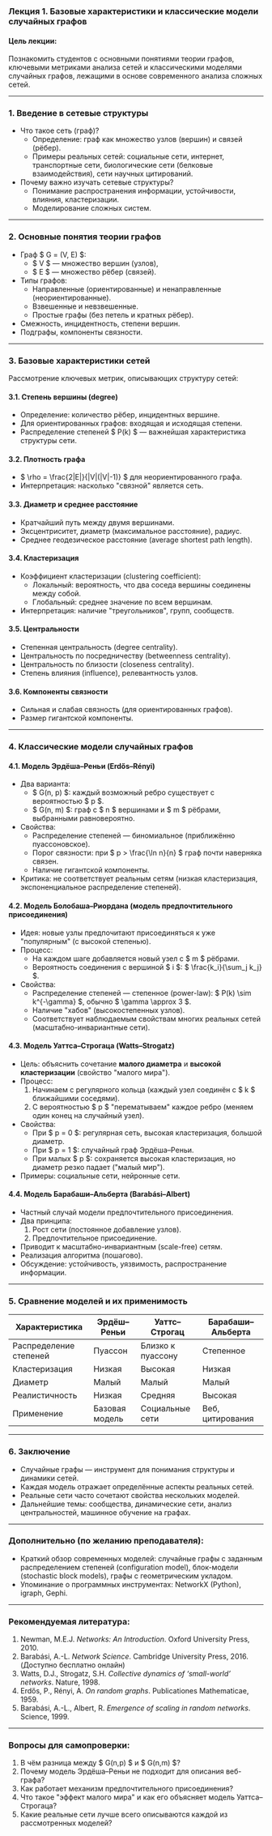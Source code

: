 ### **Лекция 1. Базовые характеристики и классические модели случайных графов**

#### **Цель лекции:**
Познакомить студентов с основными понятиями теории графов, ключевыми метриками анализа сетей и классическими моделями случайных графов, лежащими в основе современного анализа сложных сетей.

---

### **1. Введение в сетевые структуры**
- Что такое сеть (граф)?  
  - Определение: граф как множество узлов (вершин) и связей (рёбер).
  - Примеры реальных сетей: социальные сети, интернет, транспортные сети, биологические сети (белковые взаимодействия), сети научных цитирований.
- Почему важно изучать сетевые структуры?
  - Понимание распространения информации, устойчивости, влияния, кластеризации.
  - Моделирование сложных систем.

---

### **2. Основные понятия теории графов**
- Граф $ G = (V, E) $:  
  - $ V $ — множество вершин (узлов),  
  - $ E $ — множество рёбер (связей).
- Типы графов:
  - Направленные (ориентированные) и ненаправленные (неориентированные).
  - Взвешенные и невзвешенные.
  - Простые графы (без петель и кратных рёбер).
- Смежность, инцидентность, степени вершин.
- Подграфы, компоненты связности.

---

### **3. Базовые характеристики сетей**
Рассмотрение ключевых метрик, описывающих структуру сетей:

#### **3.1. Степень вершины (degree)**
- Определение: количество рёбер, инцидентных вершине.
- Для ориентированных графов: входящая и исходящая степени.
- Распределение степеней $ P(k) $ — важнейшая характеристика структуры сети.

#### **3.2. Плотность графа**
- $ \rho = \frac{2|E|}{|V|(|V|-1)} $ для неориентированного графа.
- Интерпретация: насколько "связной" является сеть.

#### **3.3. Диаметр и среднее расстояние**
- Кратчайший путь между двумя вершинами.
- Эксцентриситет, диаметр (максимальное расстояние), радиус.
- Среднее геодезическое расстояние (average shortest path length).

#### **3.4. Кластеризация**
- Коэффициент кластеризации (clustering coefficient):
  - Локальный: вероятность, что два соседа вершины соединены между собой.
  - Глобальный: среднее значение по всем вершинам.
- Интерпретация: наличие "треугольников", групп, сообществ.

#### **3.5. Центральности**
- Степенная центральность (degree centrality).
- Центральность по посредничеству (betweenness centrality).
- Центральность по близости (closeness centrality).
- Степень влияния (influence), релевантность узлов.

#### **3.6. Компоненты связности**
- Сильная и слабая связность (для ориентированных графов).
- Размер гигантской компоненты.

---

### **4. Классические модели случайных графов**

#### **4.1. Модель Эрдёша–Реньи (Erdős–Rényi)**
- Два варианта:
  - $ G(n, p) $: каждый возможный ребро существует с вероятностью $ p $.
  - $ G(n, m) $: граф с $ n $ вершинами и $ m $ рёбрами, выбранными равновероятно.
- Свойства:
  - Распределение степеней — биномиальное (приближённо пуассоновское).
  - Порог связности: при $ p > \frac{\ln n}{n} $ граф почти наверняка связен.
  - Наличие гигантской компоненты.
- Критика: не соответствует реальным сетям (низкая кластеризация, экспоненциальное распределение степеней).

#### **4.2. Модель Болобаша–Риордана (модель предпочтительного присоединения)**
- Идея: новые узлы предпочитают присоединяться к уже "популярным" (с высокой степенью).
- Процесс:
  - На каждом шаге добавляется новый узел с $ m $ рёбрами.
  - Вероятность соединения с вершиной $ i $: $ \frac{k_i}{\sum_j k_j} $.
- Свойства:
  - Распределение степеней — степенное (power-law): $ P(k) \sim k^{-\gamma} $, обычно $ \gamma \approx 3 $.
  - Наличие "хабов" (высокостепенных узлов).
  - Соответствует наблюдаемым свойствам многих реальных сетей (масштабно-инвариантные сети).

#### **4.3. Модель Уаттса–Строгаца (Watts–Strogatz)**
- Цель: объяснить сочетание **малого диаметра** и **высокой кластеризации** (свойство "малого мира").
- Процесс:
  1. Начинаем с регулярного кольца (каждый узел соединён с $ k $ ближайшими соседями).
  2. С вероятностью $ p $ "перематываем" каждое ребро (меняем один конец на случайный узел).
- Свойства:
  - При $ p = 0 $: регулярная сеть, высокая кластеризация, большой диаметр.
  - При $ p = 1 $: случайный граф Эрдёша–Реньи.
  - При малых $ p $: сохраняется высокая кластеризация, но диаметр резко падает ("малый мир").
- Примеры: социальные сети, нейронные сети.

#### **4.4. Модель Барабаши–Альберта (Barabási–Albert)**
- Частный случай модели предпочтительного присоединения.
- Два принципа:
  1. Рост сети (постоянное добавление узлов).
  2. Предпочтительное присоединение.
- Приводит к масштабно-инвариантным (scale-free) сетям.
- Реализация алгоритма (пошагово).
- Обсуждение: устойчивость, уязвимость, распространение информации.

---

### **5. Сравнение моделей и их применимость**
| Характеристика          | Эрдёш–Реньи | Уаттс–Строгац | Барабаши–Альберта |
|------------------------|-------------|---------------|-------------------|
| Распределение степеней | Пуассон     | Близко к пуассону | Степенное       |
| Кластеризация          | Низкая      | Высокая       | Низкая           |
| Диаметр                | Малый       | Малый         | Малый            |
| Реалистичность         | Низкая      | Средняя       | Высокая          |
| Применение             | Базовая модель | Социальные сети | Веб, цитирования |

---

### **6. Заключение**
- Случайные графы — инструмент для понимания структуры и динамики сетей.
- Каждая модель отражает определённые аспекты реальных сетей.
- Реальные сети часто сочетают свойства нескольких моделей.
- Дальнейшие темы: сообщества, динамические сети, анализ центральностей, машинное обучение на графах.

---

### **Дополнительно (по желанию преподавателя):**
- Краткий обзор современных моделей: случайные графы с заданным распределением степеней (configuration model), блок-модели (stochastic block models), графы с геометрическим укладом.
- Упоминание о программных инструментах: NetworkX (Python), igraph, Gephi.

---

### **Рекомендуемая литература:**
1. Newman, M.E.J. *Networks: An Introduction*. Oxford University Press, 2010.
2. Barabási, A.-L. *Network Science*. Cambridge University Press, 2016. (Доступно бесплатно онлайн)
3. Watts, D.J., Strogatz, S.H. *Collective dynamics of ‘small-world’ networks*. Nature, 1998.
4. Erdős, P., Rényi, A. *On random graphs*. Publicationes Mathematicae, 1959.
5. Barabási, A.-L., Albert, R. *Emergence of scaling in random networks*. Science, 1999.

---

### **Вопросы для самопроверки:**
1. В чём разница между $ G(n,p) $ и $ G(n,m) $?
2. Почему модель Эрдёша–Реньи не подходит для описания веб-графа?
3. Как работает механизм предпочтительного присоединения?
4. Что такое "эффект малого мира" и как его объясняет модель Уаттса–Строгаца?
5. Какие реальные сети лучше всего описываются каждой из рассмотренных моделей?
